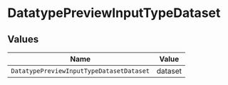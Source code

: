 # DatatypePreviewInputTypeDataset


## Values

| Name                                     | Value                                    |
| ---------------------------------------- | ---------------------------------------- |
| `DatatypePreviewInputTypeDatasetDataset` | dataset                                  |